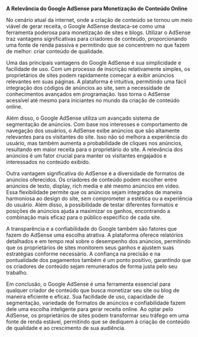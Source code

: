 **A Relevância do Google AdSense para Monetização de Conteúdo Online**

No cenário atual da internet, onde a criação de conteúdo se tornou um meio viável de gerar receita, o Google AdSense destaca-se como uma ferramenta poderosa para monetização de sites e blogs. Utilizar o AdSense traz vantagens significativas para criadores de conteúdo, proporcionando uma fonte de renda passiva e permitindo que se concentrem no que fazem de melhor: criar conteúdo de qualidade.

Uma das principais vantagens do Google AdSense é sua simplicidade e facilidade de uso. Com um processo de inscrição relativamente simples, os proprietários de sites podem rapidamente começar a exibir anúncios relevantes em suas páginas. A plataforma é intuitiva, permitindo uma fácil integração dos códigos de anúncios ao site, sem a necessidade de conhecimentos avançados em programação. Isso torna o AdSense acessível até mesmo para iniciantes no mundo da criação de conteúdo online.

Além disso, o Google AdSense utiliza um avançado sistema de segmentação de anúncios. Com base nos interesses e comportamento de navegação dos usuários, o AdSense exibe anúncios que são altamente relevantes para os visitantes do site. Isso não só melhora a experiência do usuário, mas também aumenta a probabilidade de cliques nos anúncios, resultando em maior receita para o proprietário do site. A relevância dos anúncios é um fator crucial para manter os visitantes engajados e interessados no conteúdo exibido.

Outra vantagem significativa do AdSense é a diversidade de formatos de anúncios oferecidos. Os criadores de conteúdo podem escolher entre anúncios de texto, display, rich media e até mesmo anúncios em vídeo. Essa flexibilidade permite que os anúncios sejam integrados de maneira harmoniosa ao design do site, sem comprometer a estética ou a experiência do usuário. Além disso, a possibilidade de testar diferentes formatos e posições de anúncios ajuda a maximizar os ganhos, encontrando a combinação mais eficaz para o público específico de cada site.

A transparência e a confiabilidade do Google também são fatores que fazem do AdSense uma escolha atrativa. A plataforma oferece relatórios detalhados e em tempo real sobre o desempenho dos anúncios, permitindo que os proprietários de sites monitorem seus ganhos e ajustem suas estratégias conforme necessário. A confiança na precisão e na pontualidade dos pagamentos também é um ponto positivo, garantindo que os criadores de conteúdo sejam remunerados de forma justa pelo seu trabalho.

Em conclusão, o Google AdSense é uma ferramenta essencial para qualquer criador de conteúdo que busca monetizar seu site ou blog de maneira eficiente e eficaz. Sua facilidade de uso, capacidade de segmentação, variedade de formatos de anúncios e confiabilidade fazem dele uma escolha inteligente para gerar receita online. Ao optar pelo AdSense, os proprietários de sites podem transformar seu tráfego em uma fonte de renda estável, permitindo que se dediquem à criação de conteúdo de qualidade e ao crescimento de sua audiência.